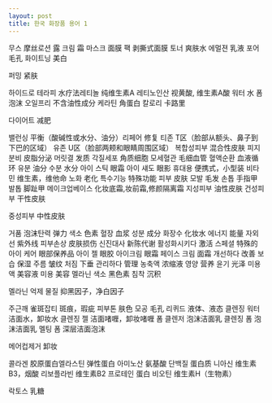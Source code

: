 ```yaml
---
layout: post
title: 한국 화장품 용어 1
---
```


무스 摩丝로션 露 크림 霜 마스크 面膜 팩 剥撕式面膜 토너 爽肤水 에멀젼 乳液 포어 毛孔 화이트닝 美白 

퍼밍 紧肤

하이드로 테라피 水疗法레티놀 纯维生素A 레티노인산 视黄酸, 维生素A酸 워터 水 폼 泡沫 오일프리 不含油性成分 케라틴 角蛋白 칼로리 卡路里 

다이어트 减肥

밸런싱 平衡（酸碱性或水分、油分）리페어 修复 티존 T区（脸部从额头、鼻子到下巴的区域） 유존 U区（脸部两颊和眼睛周围区域） 복합성피부 混合性皮肤 피지분비 皮脂分泌 머릿결 发质 각질세포 角质细胞 모세혈관 毛细血管 혈액순환 血液循环 유분 油分 수분 水分 아이 스틱 眼霜 아이 섀도 眼影 휴대용 便携式，小型装 비타민 维生素，维他命 노화 老化 특수기능 特殊功能 피부 皮肤 모발 毛发 손톱 手指甲 발톱 脚趾甲 메이크업베이스 化妆底霜,妆前霜,修颜隔离霜 지성피부 油性皮肤 건성피부 干性皮肤 

중성피부 中性皮肤

거품 泡沫탄력 弹力 색소 色素 혈장 血浆 성분 成分 화장수 化妆水 에너지 能量 자외선 紫外线 피부손상 皮肤损伤 신진대사 新陈代谢 활성화시키다 激活 스페셜 特殊的 아이 케어 眼部保养品 아이 젤 眼胶 아이크림 眼霜 페이스 크림 面霜 개선하다 改善 보습 保湿 주름 皱纹 처짐 下垂 관리하다 管理 농축액 浓缩液 영양 营养 윤기 光泽 미용액 美容液 미용 美容 멜라닌 색소 黑色素 침착 沉积 

멜라닌 억제 물질 抑黑因子，净白因子

주근깨 雀斑잡티 斑痕，瑕疵 피부톤 肤色 모공 毛孔 리퀴드 液体、液态 클렌징 워터 洁面水，卸妆水 클렌징 젤 洁面啫喱，卸妆啫喱 폼 클렌저 泡沫洁面乳 클렌징 폼 泡沫洁面乳 멜팅 폼 深层洁面泡沫 

메어컵제거 卸妆

콜라겐 胶原蛋白엘라스틴 弹性蛋白 아미노산 氨基酸 단백질 蛋白质 니아신 维生素B3，烟酸 리보플라빈 维生素B2 프로테인 蛋白 비오틴 维生素H（生物素） 

락토스 乳糖

